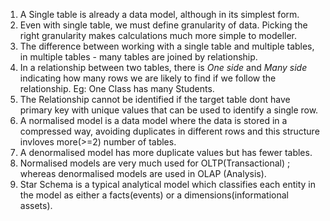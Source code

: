1. A Single table is already a data model, although in its simplest form. 
2. Even with single table, we must define granularity of data. Picking the right granularity makes calculations much more simple to modeller.
3. The difference between working with a single table and multiple tables, in multiple tables - many tables are joined by relationship.
4. In a relationship between two tables, there is _One side_ and _Many side_ indicating how many rows we are likely to find if we follow the relationship. Eg: One Class has many Students.
5. The Relationship cannot be identified if the target table dont have primary key with unique values that can be used to identify a single row.
6. A normalised model is a data model where the data is stored in a compressed way, avoiding duplicates in different rows and this structure invloves more(>=2) number of tables.
7. A denormalised model has more duplicate values but has fewer tables.
8. Normalised models are very much used for OLTP(Transactional) ; whereas denormalised models are used in OLAP (Analysis).
9. Star Schema is a typical analytical model which classifies each entity in the model as either a facts(events) or a dimensions(informational assets). 
